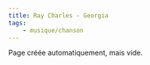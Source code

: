 ```yaml
---
title: Ray Charles - Georgia
tags:
    - musique/chanson
---
```


Page créée automatiquement, mais vide.

